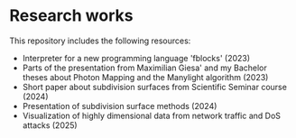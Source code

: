 # Research works

This repository includes the following resources:
- Interpreter for a new programming language 'fblocks' (2023)
- Parts of the presentation from Maximilian Giesa' and my Bachelor theses about Photon Mapping and the Manylight algorithm (2023)
- Short paper about subdivision surfaces from Scientific Seminar course (2024)
- Presentation of subdivision surface methods (2024)
- Visualization of highly dimensional data from network traffic and DoS attacks (2025)
